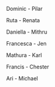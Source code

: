 Dominic - Pilar 

Ruta -  Renata 

Daniella - Mithru 

Francesca - Jen 

Mathura  - Karl 

Francis - Chester

Ari - Michael 
